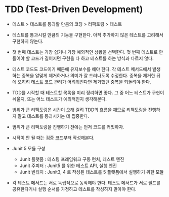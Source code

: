 # TDD (Test-Driven Development)

- 테스트 > 테스트를 통과할 만큼의 코딩 > 리팩토링 > 테스트

- 테스트를 통과시킬 만큼의 기능을 구현한다. 아직 추가하지 않은 테스트를 고려해서 구현하지 않는다.

- 첫 번째 테스트는 가장 쉽거나 가장 예외적인 상황을 선택한다.
첫 번째 테스트로 만들어야 할 코드가 길어지면 구현을 다 하고 테스트를 하는 방식과 다르지 않다.

- 테스트 코드도 코드이기 때문에 유지보수를 해야 한다. 각 테스트 메서드에서 발생하는 중복을 알맞게 제거하거나 의미가 잘 드러나도록 수정한다. 중복을 제거한 뒤에 오히려 테스트 코드 관리가 어려워진다면 제거했던 중복을 되돌려야 한다.

- TDD를 시작할 때 테스트할 목록을 미리 정리하면 좋다. 그 중 어느 테스트가 구현이 쉬울지, 또는 어느 테스트가 예외적인지 생각해본다.

- 범위가 큰 리팩토링은 시간이 오래 걸려 TDD의 흐름을 깨므로 리팩토링을 진행하지 말고 테스트를 통과시키는 데 집중한다.

- 범위가 큰 리팩토링을 진행하기 전에는 먼저 코드를 커밋하자.

- 시작이 안 될 때는 검증 코드부터 작성해본다.

- Junit 5 모듈 구성
    - Junit 플랫폼 : 테스팅 프레임워크 구동 런처, 테스트 엔진
    - Junit 주피터 : Junit5 를 위한 테스트 API, 실행 엔진
    - Junit 빈티지 : Junit3, 4 로 작성된 테스트를 5 플랫폼에서 실행하기 위한 모듈
    
- 각 테스트 메서드는 서로 독립적으로 동작해야 한다. 테스트 메서드가 서로 필드를 공유한다거나 실행 순서를 가정하고 테스트를 작성하지 말아야 한다.